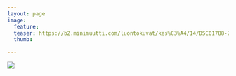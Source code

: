```yaml
---
layout: page
image:
  feature:
  teaser: https://b2.minimuutti.com/luontokuvat/kes%C3%A4/14/DSC01788-245px.JPG
  thumb:

---
```


![](https://b2.minimuutti.com/luontokuvat/kes%C3%A4/14/DSC01788-800px.JPG)
